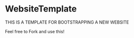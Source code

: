 # WebsiteTemplate

THIS IS A TEMPLATE FOR BOOTSTRAPPING A NEW WEBSITE

Feel free to Fork and use this! 
